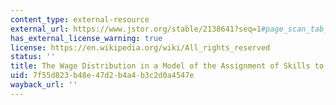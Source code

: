```yaml
---
content_type: external-resource
external_url: https://www.jstor.org/stable/2138641?seq=1#page_scan_tab_contents
has_external_license_warning: true
license: https://en.wikipedia.org/wiki/All_rights_reserved
status: ''
title: The Wage Distribution in a Model of the Assignment of Skills to Jobs
uid: 7f55d823-b48e-47d2-b4a4-b3c2d0a4547e
wayback_url: ''
---
```


